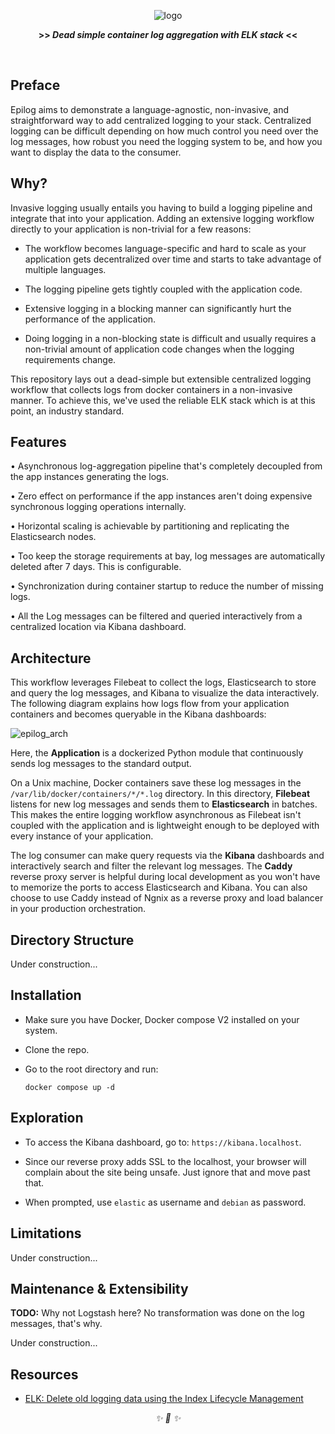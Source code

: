 <div align="center">

![logo](https://user-images.githubusercontent.com/30027932/136864286-6b69a63d-2023-4cde-b769-fb69de6712c8.png)

<strong>>> <i>Dead simple container log aggregation with ELK stack</i> <<</strong>

&nbsp;

</div>



## Preface

Epilog aims to demonstrate a language-agnostic, non-invasive, and straightforward way to add centralized logging to your stack. Centralized logging can be difficult depending on how much control you need over the log messages, how robust you need the logging system to be, and how you want to display the data to the consumer.

## Why?

Invasive logging usually entails you having to build a logging pipeline and integrate that into your application. Adding an extensive logging workflow directly to your application is non-trivial for a few reasons:

* The workflow becomes language-specific and hard to scale as your application gets decentralized over time and starts to take advantage of multiple languages.

* The logging pipeline gets tightly coupled with the application code.

* Extensive logging in a blocking manner can significantly hurt the performance of the application.

* Doing logging in a non-blocking state is difficult and usually requires a non-trivial amount of application code changes when the logging requirements change.

This repository lays out a dead-simple but extensible centralized logging workflow that collects logs from docker containers in a non-invasive manner. To achieve this, we've used the reliable ELK stack which is at this point, an industry standard.


## Features

• Asynchronous log-aggregation pipeline that's completely decoupled from the app instances generating the logs.

• Zero effect on performance if the app instances aren't doing expensive synchronous logging operations internally.

• Horizontal scaling is achievable by partitioning and replicating the Elasticsearch nodes.

• Too keep the storage requirements at bay, log messages are automatically deleted after 7 days. This is configurable.

• Synchronization during container startup to reduce the number of missing logs.

• All the Log messages can be filtered and queried interactively from a centralized location via Kibana dashboard.

## Architecture

This workflow leverages Filebeat to collect the logs, Elasticsearch to store and query the log messages, and Kibana to visualize the data interactively. The following diagram explains how logs flow from your application containers and becomes queryable in the Kibana dashboards:

![epilog_arch](https://user-images.githubusercontent.com/30027932/137157947-16f58852-5040-4a26-b5d4-b5a6e5ecc0d0.png)

Here, the **Application** is a dockerized Python module that continuously sends log messages to the standard output.

On a Unix machine, Docker containers save these log messages in the `/var/lib/docker/containers/*/*.log` directory. In this directory, **Filebeat** listens for new log messages and sends them to **Elasticsearch** in batches. This makes the entire logging workflow asynchronous as Filebeat isn't coupled with the application and is lightweight enough to be deployed with every instance of your application.

The log consumer can make query requests via the **Kibana** dashboards and interactively search and filter the relevant log messages. The **Caddy** reverse proxy server is helpful during local development as you won't have to memorize the ports to access Elasticsearch and Kibana. You can also choose to use Caddy instead of Ngnix as a reverse proxy and load balancer in your production orchestration.


## Directory Structure

Under construction...


## Installation

* Make sure you have Docker, Docker compose V2 installed on your system.
* Clone the repo.
* Go to the root directory and run:

    ```
    docker compose up -d
    ```
## Exploration

* To access the Kibana dashboard, go to: `https://kibana.localhost`.

* Since our reverse proxy adds SSL to the localhost, your browser will complain about the site being unsafe. Just ignore that and move past that.

* When prompted, use `elastic` as username and `debian` as password.

## Limitations

Under construction...


## Maintenance & Extensibility

**TODO:** Why not Logstash here? No transformation was done on the log messages, that's why.

Under construction...


## Resources

* [ELK: Delete old logging data using the Index Lifecycle Management](http://blog.ehrnhoefer.com/2019-05-04-elasticsearch-index-lifecycle-management/)


<div align="center">
<i> ✨ 🍰 ✨ </i>
</div>

